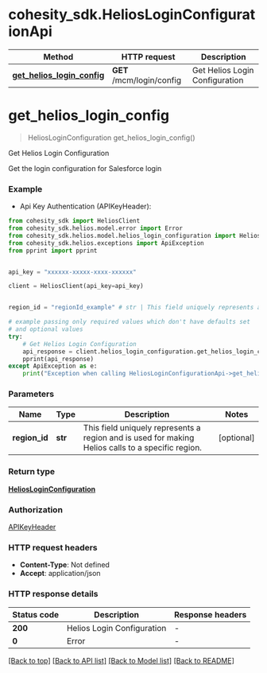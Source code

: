 # cohesity_sdk.HeliosLoginConfigurationApi


Method | HTTP request | Description
------------- | ------------- | -------------
[**get_helios_login_config**](HeliosLoginConfigurationApi.md#get_helios_login_config) | **GET** /mcm/login/config | Get Helios Login Configuration


# **get_helios_login_config**
> HeliosLoginConfiguration get_helios_login_config()

Get Helios Login Configuration

Get the login configuration for Salesforce login

### Example

* Api Key Authentication (APIKeyHeader):
```python
from cohesity_sdk import HeliosClient
from cohesity_sdk.helios.model.error import Error
from cohesity_sdk.helios.model.helios_login_configuration import HeliosLoginConfiguration
from cohesity_sdk.helios.exceptions import ApiException
from pprint import pprint


api_key = "xxxxxx-xxxxx-xxxx-xxxxxx"

client = HeliosClient(api_key=api_key)


region_id = "regionId_example" # str | This field uniquely represents a region and is used for making Helios calls to a specific region. (optional)

# example passing only required values which don't have defaults set
# and optional values
try:
	# Get Helios Login Configuration
	api_response = client.helios_login_configuration.get_helios_login_config(region_id=region_id)
	pprint(api_response)
except ApiException as e:
	print("Exception when calling HeliosLoginConfigurationApi->get_helios_login_config: %s\n" % e)
```


### Parameters

Name | Type | Description  | Notes
------------- | ------------- | ------------- | -------------
 **region_id** | **str**| This field uniquely represents a region and is used for making Helios calls to a specific region. | [optional]

### Return type

[**HeliosLoginConfiguration**](HeliosLoginConfiguration.md)

### Authorization

[APIKeyHeader](../README.md#APIKeyHeader)

### HTTP request headers

 - **Content-Type**: Not defined
 - **Accept**: application/json


### HTTP response details
| Status code | Description | Response headers |
|-------------|-------------|------------------|
**200** | Helios Login Configuration |  -  |
**0** | Error |  -  |

[[Back to top]](#) [[Back to API list]](../README.md#documentation-for-api-endpoints) [[Back to Model list]](../README.md#documentation-for-models) [[Back to README]](../README.md)

